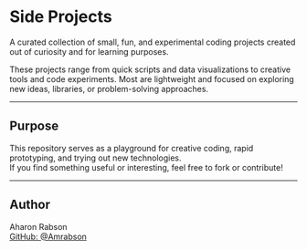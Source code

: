 # Side Projects

A curated collection of small, fun, and experimental coding projects created out of curiosity and for learning purposes.

These projects range from quick scripts and data visualizations to creative tools and code experiments. Most are lightweight and focused on exploring new ideas, libraries, or problem-solving approaches.

---

## Purpose

This repository serves as a playground for creative coding, rapid prototyping, and trying out new technologies.  
If you find something useful or interesting, feel free to fork or contribute!

---

## Author

Aharon Rabson  
[GitHub: @Amrabson](https://github.com/Amrabson)
